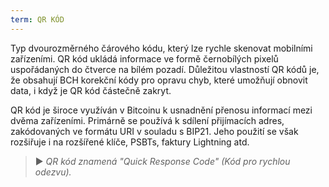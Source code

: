 ```yaml
---
term: QR KÓD
---
```


Typ dvourozměrného čárového kódu, který lze rychle skenovat mobilními zařízeními. QR kód ukládá informace ve formě černobílých pixelů uspořádaných do čtverce na bílém pozadí. Důležitou vlastností QR kódů je, že obsahují BCH korekční kódy pro opravu chyb, které umožňují obnovit data, i když je QR kód částečně zakryt.

QR kód je široce využíván v Bitcoinu k usnadnění přenosu informací mezi dvěma zařízeními. Primárně se používá k sdílení přijímacích adres, zakódovaných ve formátu URI v souladu s BIP21. Jeho použití se však rozšiřuje i na rozšířené klíče, PSBTs, faktury Lightning atd.

> ► *QR kód znamená "Quick Response Code" (Kód pro rychlou odezvu).*